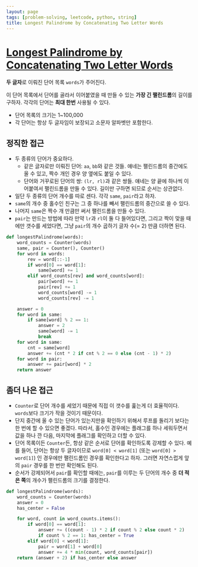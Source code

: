 ```yaml
---
layout: page
tags: [problem-solving, leetcode, python, string]
title: Longest Palindrome by Concatenating Two Letter Words
---
```


# [Longest Palindrome by Concatenating Two Letter Words](https://leetcode.com/problems/longest-palindrome-by-concatenating-two-letter-words/)

 **두 글자**로 이뤄진 단어 목록 `words`가 주어진다.

 이 단어 목록에서 단어를 골라서 이어붙였을 때 만들 수 있는 **가장 긴
 팰린드롬**의 길이를 구하자. 각각의 단어는 **최대 한번** 사용될 수
 있다.

 - 단어 목록의 크기는 1~100,000
 - 각 단어는 항상 두 글자임이 보장되고 소문자 알파벳만 포함한다.

## 정직한 접근
 - 두 종류의 단어가 중요하다.
   - 같은 글자로만 이뤄진 단어: `aa`, `bb`와 같은 것들. 얘네는
     팰린드롬의 중간에도 올 수 있고, 짝수 개인 경우 양 옆에도 붙일 수
     있다.
   - 단어와 거꾸로된 단어의 쌍: `(lr, rl)`과 같은 쌍들. 얘네는 양 끝에
     하나씩 이어붙여서 팰린드롬을 만들 수 있다. 길이만 구하면 되므로
     순서는 상관없다.
 - 일단 두 종류의 단어 개수를 따로 센다. 각각 `same`, `pair`라고 하자.
 - `same`의 개수 중 홀수인 친구는 그 중 하나를 빼서 팰린드롬의
   중간으로 쓸 수 있다.
 - 나머지 `same`은 짝수 개 만큼만 써서 팰린드롬을 만들 수 있다.
 - `pair`는 만드는 방법에 따라 만약 `lr`과 `rl`이 둘 다 들어있다면,
   그리고 짝이 맞을 때에만 갯수를 세었다면, 그냥 `pair`의 개수 곱하기
   글자 수(= 2) 만큼 더하면 된다.

```python
def longestPalindrome(words):
    word_counts = Counter(words)
    same, pair = Counter(), Counter()
    for word in words:
        rev = word[::-1]
        if word[0] == word[1]:
            same[word] += 1
        elif word_counts[rev] and word_counts[word]:
            pair[word] += 1
            pair[rev] += 1
            word_counts[word] -= 1
            word_counts[rev] -= 1

    answer = 0
    for word in same:
        if same[word] % 2 == 1:
            answer = 2
            same[word] -= 1
            break
    for word in same:
        cnt = same[word]
        answer += (cnt * 2 if cnt % 2 == 0 else (cnt - 1) * 2)
    for word in pair:
        answer += pair[word] * 2
    return answer
```

## 좀더 나은 접근
 - `Counter`로 단어 개수를 세었기 때문에 직접 이 갯수를 훑는게 더
   효율적이다. `words`보다 크기가 작을 것이기 때문이다.
 - 단지 중간에 올 수 있는 단어가 있는지만을 확인하기 위해서 루프를
   돌리기 보다는 한 번에 할 수 있으면 좋겠다. 따라서, 홀수인 경우에는
   플래그를 하나 세워두면서 값을 하나 깐 다음, 마지막에 플래그를
   확인하고 더할 수 있다.
 - 단어 목록이든 `Counter`든, 항상 같은 순서로 단어를 확인하도록
   강제할 수 있다. 예를 들어, 단어는 항상 두 글자이므로 `word[0] <
   word[1]` (또는 `word[0] > word[1]`) 인 경우에만 팰린드롬인 경우를
   확인한다고 하자. 그러면 자연스럽게 앞의 `pair` 경우를 한 번만
   확인해도 된다.
 - 순서가 강제되어서 `pair`를 확인할 때에는, `pair`를 이루는 두 단어의
   개수 중 **더 적은 쪽**의 개수가 팰린드롬의 크기를 결정한다.

```python
def longestPalindrome(words):
    word_counts = Counter(words)
    answer = 0
    has_center = False

    for word, count in word_counts.items():
        if word[0] == word[1]:
            answer += ((count - 1) * 2 if count % 2 else count * 2)
            if count % 2 == 1: has_center = True
        elif word[0] < word[1]:
            pair = word[1] + word[0]
            answer += 4 * min(count, word_counts[pair])
    return (answer + 2) if has_center else answer
```
